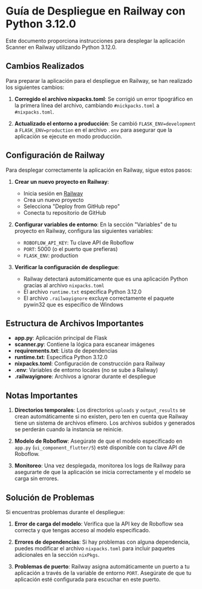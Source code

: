 # Guía de Despliegue en Railway con Python 3.12.0

Este documento proporciona instrucciones para desplegar la aplicación Scanner en Railway utilizando Python 3.12.0.

## Cambios Realizados

Para preparar la aplicación para el despliegue en Railway, se han realizado los siguientes cambios:

1. **Corregido el archivo nixpacks.toml**: Se corrigió un error tipográfico en la primera línea del archivo, cambiando `#nickpacks.toml` a `#nixpacks.toml`.

2. **Actualizado el entorno a producción**: Se cambió `FLASK_ENV=development` a `FLASK_ENV=production` en el archivo `.env` para asegurar que la aplicación se ejecute en modo producción.

## Configuración de Railway

Para desplegar correctamente la aplicación en Railway, sigue estos pasos:

1. **Crear un nuevo proyecto en Railway**:
   - Inicia sesión en [Railway](https://railway.app/)
   - Crea un nuevo proyecto
   - Selecciona "Deploy from GitHub repo"
   - Conecta tu repositorio de GitHub

2. **Configurar variables de entorno**:
   En la sección "Variables" de tu proyecto en Railway, configura las siguientes variables:
   - `ROBOFLOW_API_KEY`: Tu clave API de Roboflow
   - `PORT`: 5000 (o el puerto que prefieras)
   - `FLASK_ENV`: production

3. **Verificar la configuración de despliegue**:
   - Railway detectará automáticamente que es una aplicación Python gracias al archivo `nixpacks.toml`
   - El archivo `runtime.txt` especifica Python 3.12.0
   - El archivo `.railwayignore` excluye correctamente el paquete pywin32 que es específico de Windows

## Estructura de Archivos Importantes

- **app.py**: Aplicación principal de Flask
- **scanner.py**: Contiene la lógica para escanear imágenes
- **requirements.txt**: Lista de dependencias
- **runtime.txt**: Especifica Python 3.12.0
- **nixpacks.toml**: Configuración de construcción para Railway
- **.env**: Variables de entorno locales (no se sube a Railway)
- **.railwayignore**: Archivos a ignorar durante el despliegue

## Notas Importantes

1. **Directorios temporales**: Los directorios `uploads` y `output_results` se crean automáticamente si no existen, pero ten en cuenta que Railway tiene un sistema de archivos efímero. Los archivos subidos y generados se perderán cuando la instancia se reinicie.

2. **Modelo de Roboflow**: Asegúrate de que el modelo especificado en `app.py` (`ui_component_flutter/5`) esté disponible con tu clave API de Roboflow.

3. **Monitoreo**: Una vez desplegada, monitorea los logs de Railway para asegurarte de que la aplicación se inicia correctamente y el modelo se carga sin errores.

## Solución de Problemas

Si encuentras problemas durante el despliegue:

1. **Error de carga del modelo**: Verifica que la API key de Roboflow sea correcta y que tengas acceso al modelo especificado.

2. **Errores de dependencias**: Si hay problemas con alguna dependencia, puedes modificar el archivo `nixpacks.toml` para incluir paquetes adicionales en la sección `nixPkgs`.

3. **Problemas de puerto**: Railway asigna automáticamente un puerto a tu aplicación a través de la variable de entorno `PORT`. Asegúrate de que tu aplicación esté configurada para escuchar en este puerto.